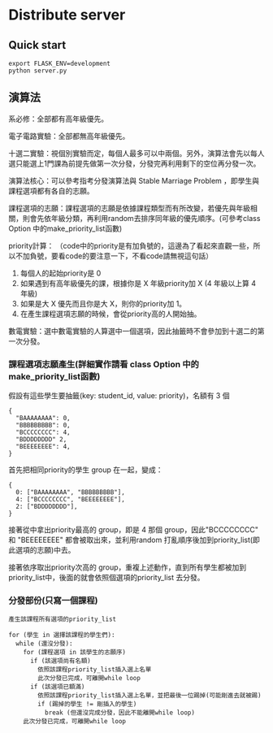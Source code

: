 # Distribute server

## Quick start

```
export FLASK_ENV=development
python server.py
```


## 演算法

系必修：全部都有高年級優先。

電子電路實驗：全部都無高年級優先。

十選二實驗：視個別實驗而定，每個人最多可以中兩個。另外，演算法會先以每人選只能選上1門課為前提先做第一次分發，分發完再利用剩下的空位再分發一次。

演算法核心：可以參考指考分發演算法與 Stable Marriage Problem ，即學生與課程選項都有各自的志願。

課程選項的志願：課程選項的志願是依據課程類型而有所改變，若優先與年級相關，則會先依年級分類，再利用random去排序同年級的優先順序。(可參考class Option 中的make_priority_list函數)

priority計算：
（code中的priority是有加負號的，這邊為了看起來直觀一些，所以不加負號，要看code的要注意一下，不看code請無視這句話）

1. 每個人的起始priority是 0
2. 如果遇到有高年級優先的課，根據你是 X 年級priority加 X (4 年級以上算 4 年級)
3. 如果是大 X 優先而且你是大 X，則你的priority加 1。
4. 在產生課程選項志願的時候，會從priority高的人開始抽。

數電實驗：選中數電實驗的人算選中一個選項，因此抽籤時不會參加到十選二的第一次分發。

### 課程選項志願產生(詳細實作請看 class Option 中的make_priority_list函數)

假設有這些學生要抽籤(key: student_id, value: priority)，名額有 3 個

```
{
  "BAAAAAAAA": 0,
  "BBBBBBBBB": 0,
  "BCCCCCCCC": 4,
  "BDDDDDDDD" 2,
  "BEEEEEEEE": 4,
}
```

首先把相同priority的學生 group 在一起，變成：

```
{
  0: ["BAAAAAAAA", "BBBBBBBBB"],
  4: ["BCCCCCCCC", "BEEEEEEEE"],
  2: ["BDDDDDDDD"],
}
```

接著從中拿出priority最高的 group，即是 4 那個 group，因此"BCCCCCCCC" 和 "BEEEEEEEE" 都會被取出來，並利用random 打亂順序後加到priority_list(即此選項的志願)中去。

接著依序取出priority次高的 group，重複上述動作，直到所有學生都被加到priority_list中，後面的就會依照個選項的priority_list 去分發。

### 分發部份(只寫一個課程)

```
產生該課程所有選項的priority_list

for (學生 in 選擇該課程的學生們):
  while (還沒分發):
    for (課程選項 in 該學生的志願序)
      if (該選項尚有名額)
        依照該課程priority_list插入選上名單
        此次分發已完成，可離開while loop
      if (該選項已額滿)
        依照該課程priority_list插入選上名單，並把最後一位踢掉(可能剛進去就被踢)
        if (踢掉的學生 != 剛插入的學生)
          break (但還沒完成分發，因此不能離開while loop)
    此次分發已完成，可離開while loop
```




